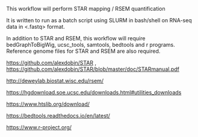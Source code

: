 This workflow will perform STAR mapping / RSEM quantification

It is written to run as a batch script <sbatch> using SLURM in bash/shell on RNA-seq data in <.fastq> format. 

In addition to STAR and RSEM, this workflow will require bedGraphToBigWig, ucsc_tools, samtools, bedtools and r programs.
Reference genome files for STAR and RSEM are also required. 

https://github.com/alexdobin/STAR  ,   https://github.com/alexdobin/STAR/blob/master/doc/STARmanual.pdf

http://deweylab.biostat.wisc.edu/rsem/

https://hgdownload.soe.ucsc.edu/downloads.html#utilities_downloads

https://www.htslib.org/download/

https://bedtools.readthedocs.io/en/latest/

https://www.r-project.org/

